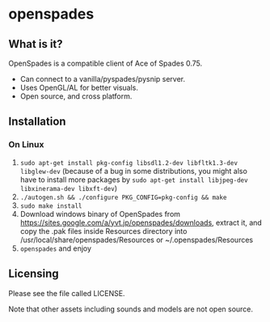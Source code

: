 openspades
==========

What is it?
-----------

OpenSpades is a compatible client of Ace of Spades 0.75. 

* Can connect to a vanilla/pyspades/pysnip server.
* Uses OpenGL/AL for better visuals.
* Open source, and cross platform.

Installation
------------

### On Linux

1. ```sudo apt-get install pkg-config libsdl1.2-dev libfltk1.3-dev libglew-dev``` (because of a bug in some distributions, 
you might also have to install more packages by ```sudo apt-get install libjpeg-dev libxinerama-dev libxft-dev```)
2. ```./autogen.sh && ./configure PKG_CONFIG=pkg-config && make```
3. ```sudo make install```
4. Download windows binary of OpenSpades from https://sites.google.com/a/yvt.jp/openspades/downloads, extract it,
and copy the .pak files inside Resources directory into /usr/local/share/openspades/Resources or ~/.openspades/Resources
5. ```openspades``` and enjoy

Licensing
---------
Please see the file called LICENSE.

Note that other assets including sounds and models are not open source.
